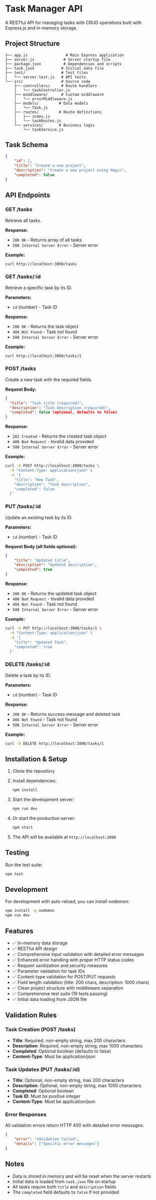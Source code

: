 # Task Manager API

A RESTful API for managing tasks with CRUD operations built with Express.js and in-memory storage.

## Project Structure

```
├── app.js                 # Main Express application
├── server.js             # Server startup file
├── package.json          # Dependencies and scripts
├── task.json            # Initial data file
├── test/                # Test files
│   └── server.test.js   # API tests
└── src/                 # Source code
    ├── controllers/     # Route handlers
    │   └── taskController.js
    ├── middleware/      # Custom middleware
    │   └── errorMiddleware.js
    ├── models/         # Data models
    │   └── Task.js
    ├── routes/         # Route definitions
    │   ├── index.js
    │   └── taskRoutes.js
    └── services/       # Business logic
        └── taskService.js
```

## Task Schema

```json
{
	"id": 2,
	"title": "Create a new project",
	"description": "Create a new project using Magic",
	"completed": false
}
```

## API Endpoints

### GET /tasks

Retrieve all tasks.

**Response:**

-   `200 OK` - Returns array of all tasks
-   `500 Internal Server Error` - Server error

**Example:**

```bash
curl http://localhost:3000/tasks
```

### GET /tasks/:id

Retrieve a specific task by its ID.

**Parameters:**

-   `id` (number) - Task ID

**Response:**

-   `200 OK` - Returns the task object
-   `404 Not Found` - Task not found
-   `500 Internal Server Error` - Server error

**Example:**

```bash
curl http://localhost:3000/tasks/1
```

### POST /tasks

Create a new task with the required fields.

**Request Body:**

```json
{
  "title": "Task title (required)",
  "description": "Task description (required)",
  "completed": false (optional, defaults to false)
}
```

**Response:**

-   `201 Created` - Returns the created task object
-   `400 Bad Request` - Invalid data provided
-   `500 Internal Server Error` - Server error

**Example:**

```bash
curl -X POST http://localhost:3000/tasks \
  -H "Content-Type: application/json" \
  -d '{
    "title": "New Task",
    "description": "Task description",
    "completed": false
  }'
```

### PUT /tasks/:id

Update an existing task by its ID.

**Parameters:**

-   `id` (number) - Task ID

**Request Body (all fields optional):**

```json
{
	"title": "Updated title",
	"description": "Updated description",
	"completed": true
}
```

**Response:**

-   `200 OK` - Returns the updated task object
-   `400 Bad Request` - Invalid data provided
-   `404 Not Found` - Task not found
-   `500 Internal Server Error` - Server error

**Example:**

```bash
curl -X PUT http://localhost:3000/tasks/1 \
  -H "Content-Type: application/json" \
  -d '{
    "title": "Updated Task",
    "completed": true
  }'
```

### DELETE /tasks/:id

Delete a task by its ID.

**Parameters:**

-   `id` (number) - Task ID

**Response:**

-   `200 OK` - Returns success message and deleted task
-   `404 Not Found` - Task not found
-   `500 Internal Server Error` - Server error

**Example:**

```bash
curl -X DELETE http://localhost:3000/tasks/1
```

## Installation & Setup

1. Clone the repository
2. Install dependencies:

    ```bash
    npm install
    ```

3. Start the development server:

    ```bash
    npm run dev
    ```

4. Or start the production server:

    ```bash
    npm start
    ```

5. The API will be available at `http://localhost:3000`

## Testing

Run the test suite:

```bash
npm test
```

## Development

For development with auto-reload, you can install nodemon:

```bash
npm install -g nodemon
npm run dev
```

## Features

-   ✅ In-memory data storage
-   ✅ RESTful API design
-   ✅ Comprehensive input validation with detailed error messages
-   ✅ Enhanced error handling with proper HTTP status codes
-   ✅ Request sanitization and security measures
-   ✅ Parameter validation for task IDs
-   ✅ Content-type validation for POST/PUT requests
-   ✅ Field length validation (title: 200 chars, description: 1000 chars)
-   ✅ Clean project structure with middleware separation
-   ✅ Comprehensive test suite (19 tests passing)
-   ✅ Initial data loading from JSON file

## Validation Rules

### Task Creation (POST /tasks)

-   **Title**: Required, non-empty string, max 200 characters
-   **Description**: Required, non-empty string, max 1000 characters
-   **Completed**: Optional boolean (defaults to false)
-   **Content-Type**: Must be application/json

### Task Updates (PUT /tasks/:id)

-   **Title**: Optional, non-empty string, max 200 characters
-   **Description**: Optional, non-empty string, max 1000 characters
-   **Completed**: Optional boolean
-   **Task ID**: Must be positive integer
-   **Content-Type**: Must be application/json

### Error Responses

All validation errors return HTTP 400 with detailed error messages:

```json
{
	"error": "Validation failed",
	"details": ["Specific error messages"]
}
```

## Notes

-   Data is stored in memory and will be reset when the server restarts
-   Initial data is loaded from `task.json` file on startup
-   All tasks require both `title` and `description` fields
-   The `completed` field defaults to `false` if not provided
